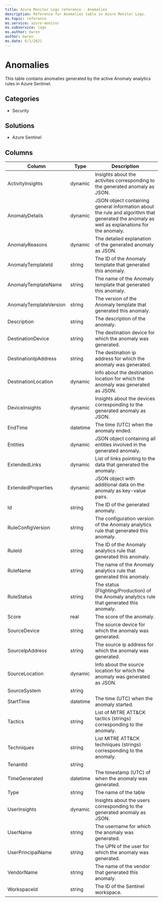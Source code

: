```yaml
---
title: Azure Monitor Logs reference - Anomalies
description: Reference for Anomalies table in Azure Monitor Logs.
ms.topic: reference
ms.service: azure-monitor
ms.subservice: logs
ms.author: bwren
author: bwren
ms.date: 6/1/2021
---
```


# Anomalies

 This table contains anomalies generated by the active Anomaly analytics rules in Azure Sentinel.

## Categories

- Security
## Solutions

- Azure Sentinel




## Columns

|Column|Type|Description|
|---|---|---|
|ActivityInsights|dynamic|Insights about the activites corresponding to the generated anomaly as JSON.|
|AnomalyDetails|dynamic|JSON object containing general information about the rule and algorithm that generated the anomaly as well as explanations for the anomaly.|
|AnomalyReasons|dynamic|The detailed explanation of the generated anomaly as JSON.|
|AnomalyTemplateId|string|The ID of the Anomaly template that generated this anomaly.|
|AnomalyTemplateName|string|The name of the Anomaly template that generated this anomaly.|
|AnomalyTemplateVersion|string|The version of the Anomaly template that generated this anomaly.|
|Description|string|The description of the anomaly.|
|DestinationDevice|string|The destination device for which the anomaly was generated.|
|DestinationIpAddress|string|The destination ip address for which the anomaly was generated.|
|DestinationLocation|dynamic|Info about the destination location for which the anomaly was generated as JSON.|
|DeviceInsights|dynamic|Insights about the devices corresponding to the generated anomaly as JSON.|
|EndTime|datetime|The time (UTC) when the anomaly ended.|
|Entities|dynamic|JSON object containing all entities involved in the generated anomaly.|
|ExtendedLinks|dynamic|List of links pointing to the data that generated the anomaly.|
|ExtendedProperties|dynamic|JSON object with additional data on the anomaly as key-value pairs.|
|Id|string|The ID of the generated anomaly.|
|RuleConfigVersion|string|The configuration version of the Anomaly analytics rule that generated this anomaly.|
|RuleId|string|The ID of the Anomaly analytics rule that generated this anomaly.|
|RuleName|string|The name of the Anomaly analytics rule that generated this anomaly.|
|RuleStatus|string|The status (Flighting/Production) of the Anomaly analytics rule that generated this anomaly.|
|Score|real|The score of the anomaly.|
|SourceDevice|string|The source device for which the anomaly was generated.|
|SourceIpAddress|string|The source ip address for which the anomaly was generated.|
|SourceLocation|dynamic|Info about the source location for which the anomaly was generated as JSON.|
|SourceSystem|string||
|StartTime|datetime|The time (UTC) when the anomaly started.|
|Tactics|string|List of MITRE ATT&CK tactics (strings) corresponding to the anomaly.|
|Techniques|string|List MITRE ATT&CK techniques (strings) corresponding to the anomaly.|
|TenantId|string||
|TimeGenerated|datetime|The timestamp (UTC) of when the anomaly was generated.|
|Type|string|The name of the table|
|UserInsights|dynamic|Insights about the users corresponding to the generated anomaly as JSON.|
|UserName|string|The username for which the anomaly was generated.|
|UserPrincipalName|string|The UPN of the user for which the anomaly was generated.|
|VendorName|string|The name of the vendor that generated this anomaly.|
|WorkspaceId|string|The ID of the Sentinel workspace.|
